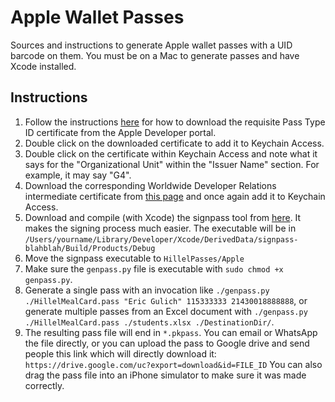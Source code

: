 # Apple Wallet Passes
Sources and instructions to generate Apple wallet passes with a UID barcode on them. You must be on a Mac to generate passes and have Xcode installed.

## Instructions
1. Follow the instructions [here](https://developer.apple.com/library/archive/documentation/UserExperience/Conceptual/PassKit_PG/YourFirst.html) for how to download the requisite Pass Type ID certificate from the Apple Developer portal.
1. Double click on the downloaded certificate to add it to Keychain Access.
1. Double click on the certificate within Keychain Access and note what it says for the "Organizational Unit" within the "Issuer Name" section. For example, it may say "G4".
1. Download the corresponding Worldwide Developer Relations intermediate certificate from [this page](https://www.apple.com/certificateauthority/) and once again add it to Keychain Access.
1. Download and compile (with Xcode) the signpass tool from [here](https://developer.apple.com/library/archive/documentation/UserExperience/Conceptual/PassKit_PG/YourFirst.html). It makes the signing process much easier. The executable will be in `/Users/yourname/Library/Developer/Xcode/DerivedData/signpass-blahblah/Build/Products/Debug`
1. Move the signpass executable to `HillelPasses/Apple`
1. Make sure the `genpass.py` file is executable with `sudo chmod +x genpass.py`.
1. Generate a single pass with an invocation like `./genpass.py ./HillelMealCard.pass "Eric Gulich" 115333333 21430018888888`, or generate multiple passes from an Excel document with `./genpass.py ./HillelMealCard.pass ./students.xlsx ./DestinationDir/`.
1. The resulting pass file will end in `*.pkpass`. You can email or WhatsApp the file directly, or you can upload the pass to Google drive and send people this link which will directly download it: `https://drive.google.com/uc?export=download&id=FILE_ID`
You can also drag the pass file into an iPhone simulator to make sure it was made correctly.